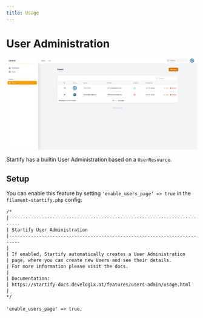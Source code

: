 ```yaml
---
title: Usage
---
```


# User Administration

![user_admin_page_2fa.png](../../art/screens/user_admin_page_2fa.png)

Startify has a builtin User Administration based on a ``UserResource``. 

## Setup

You can enable this feature by setting 
``'enable_users_page' => true`` in the ``filament-startify.php`` config: 

```php:no-line-numbers
/*
|--------------------------------------------------------------------------
| Startify User Administration
|--------------------------------------------------------------------------
|
| If enabled, Startify automatically creates a User Administration
| page, where you can create new Users and see their details.
| For more information please visit the docs.
|
| Documentation:
| https://startify-docs.develogix.at/features/users-admin/usage.html
|
*/

'enable_users_page' => true,

```

